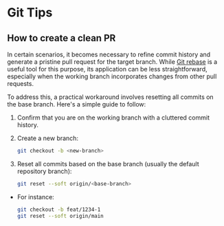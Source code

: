 # Git Tips

## How to create a clean PR

In certain scenarios, it becomes necessary to refine commit history and generate a pristine pull request for the target branch. While [Git rebase](https://docs.github.com/en/get-started/using-git/about-git-rebase) is a useful tool for this purpose, its application can be less straightforward, especially when the working branch incorporates changes from other pull requests.

To address this, a practical workaround involves resetting all commits on the base branch. Here's a simple guide to follow:

1. Confirm that you are on the working branch with a cluttered commit history.
2. Create a new branch:

   ```sh
   git checkout -b <new-branch>
   ```

3. Reset all commits based on the base branch (usually the default repository branch):
   ```sh
   git reset --soft origin/<base-branch>
   ```

- For instance:

  ```sh
  git checkout -b feat/1234-1
  git reset --soft origin/main
  ```
